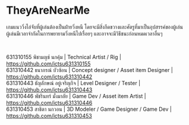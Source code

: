 # TheyAreNearMe
เกมแนววิ่งไล่จับที่ผู้เล่นต้องเป็นฝ่ายวิ่งหนี โดยจะมีสิ่งกีดขวางและศัตรูที่มาเป็นอุปสรรค์ของผู้เล่น <br/>
ผู้เล่นมีเวลาจำกัดในการพยายามวิ่งหนีไปเรื่อยๆ และอาจจะมีวิธีชนะก่อนหมดเวลาอื่นๆ



<br />


631310155 พิชามญช์ นกคุ้ม | Technical Artist / Rig | https://github.com/ictsu631310155 <br/> 
631310442 ธนาภรณ์ บัวซ้อน | Concept designer / Asset item Designer |  https://github.com/ictsu631310442 <br/>
631310443 ธัญลักษณ์ อยู่เจริญกิจ | Level Designer / Tester |  https://github.com/ictsu631310443 <br/>
631310446 พัชรินทร์ มั่งมาลัย | Game Dev / Asset item Artist |  https://github.com/ictsu631310446 <br/>
631310453 สาธิตา นกวอน | 3D Modeler / Game Designer / Game Dev |  https://github.com/ictsu631310453 <br/>
